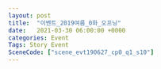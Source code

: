 ```yaml
---
layout: post
title:  "이벤트_2019여름_0화_오프닝"
date:   2021-03-30 06:00:00 +0000
categories: Event
Tags: Story Event
SceneCode: ["scene_evt190627_cp0_q1_s10"]
---
```

